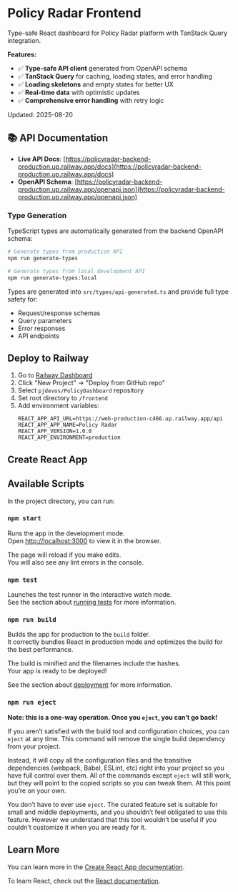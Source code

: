 # Policy Radar Frontend

Type-safe React dashboard for Policy Radar platform with TanStack Query integration.

**Features:**
- ✅ **Type-safe API client** generated from OpenAPI schema
- ✅ **TanStack Query** for caching, loading states, and error handling  
- ✅ **Loading skeletons** and empty states for better UX
- ✅ **Real-time data** with optimistic updates
- ✅ **Comprehensive error handling** with retry logic

Updated: 2025-08-20

## 📚 API Documentation

- **Live API Docs**: [https://policyradar-backend-production.up.railway.app/docs](https://policyradar-backend-production.up.railway.app/docs)
- **OpenAPI Schema**: [https://policyradar-backend-production.up.railway.app/openapi.json](https://policyradar-backend-production.up.railway.app/openapi.json)

### Type Generation

TypeScript types are automatically generated from the backend OpenAPI schema:

```bash
# Generate types from production API
npm run generate-types

# Generate types from local development API  
npm run generate-types:local
```

Types are generated into `src/types/api-generated.ts` and provide full type safety for:
- Request/response schemas
- Query parameters
- Error responses
- API endpoints

## Deploy to Railway

1. Go to [Railway Dashboard](https://railway.app/dashboard)
2. Click "New Project" → "Deploy from GitHub repo"
3. Select `pjdevos/PolicyDashboard` repository
4. Set root directory to `/frontend`
5. Add environment variables:
   ```
   REACT_APP_API_URL=https://web-production-c466.up.railway.app/api
   REACT_APP_APP_NAME=Policy Radar
   REACT_APP_VERSION=1.0.0
   REACT_APP_ENVIRONMENT=production
   ```

## Create React App

## Available Scripts

In the project directory, you can run:

### `npm start`

Runs the app in the development mode.\
Open [http://localhost:3000](http://localhost:3000) to view it in the browser.

The page will reload if you make edits.\
You will also see any lint errors in the console.

### `npm test`

Launches the test runner in the interactive watch mode.\
See the section about [running tests](https://facebook.github.io/create-react-app/docs/running-tests) for more information.

### `npm run build`

Builds the app for production to the `build` folder.\
It correctly bundles React in production mode and optimizes the build for the best performance.

The build is minified and the filenames include the hashes.\
Your app is ready to be deployed!

See the section about [deployment](https://facebook.github.io/create-react-app/docs/deployment) for more information.

### `npm run eject`

**Note: this is a one-way operation. Once you `eject`, you can’t go back!**

If you aren’t satisfied with the build tool and configuration choices, you can `eject` at any time. This command will remove the single build dependency from your project.

Instead, it will copy all the configuration files and the transitive dependencies (webpack, Babel, ESLint, etc) right into your project so you have full control over them. All of the commands except `eject` will still work, but they will point to the copied scripts so you can tweak them. At this point you’re on your own.

You don’t have to ever use `eject`. The curated feature set is suitable for small and middle deployments, and you shouldn’t feel obligated to use this feature. However we understand that this tool wouldn’t be useful if you couldn’t customize it when you are ready for it.

## Learn More

You can learn more in the [Create React App documentation](https://facebook.github.io/create-react-app/docs/getting-started).

To learn React, check out the [React documentation](https://reactjs.org/).
